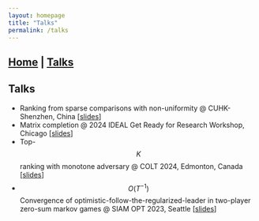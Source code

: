 ```yaml
---
layout: homepage
title: "Talks"
permalink: /talks
---
```

## [Home](/index.md) | [Talks](/talks.md) 

## Talks

* Ranking from sparse comparisons with non-uniformity @ CUHK-Shenzhen, China [[slides](/assets/slides/ranking.pdf)]
* Matrix completion @ 2024 IDEAL Get Ready for Research Workshop, Chicago [[slides](/assets/slides/MatrixCompletion.pdf)]
* Top-$$K$$ ranking with monotone adversary @ COLT 2024, Edmonton, Canada [[slides](/assets/slides/topK_semirandom.pdf)]
* $$O(T^{−1})$$ Convergence of optimistic-follow-the-regularized-leader in two-player zero-sum markov games @ SIAM OPT 2023, Seattle [[slides](/assets/slides/OFTRL.pdf)]